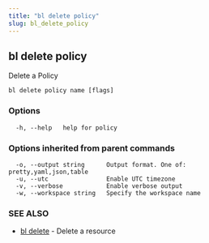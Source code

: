 ```yaml
---
title: "bl delete policy"
slug: bl_delete_policy
---
```

## bl delete policy

Delete a Policy

```
bl delete policy name [flags]
```

### Options

```
  -h, --help   help for policy
```

### Options inherited from parent commands

```
  -o, --output string      Output format. One of: pretty,yaml,json,table
  -u, --utc                Enable UTC timezone
  -v, --verbose            Enable verbose output
  -w, --workspace string   Specify the workspace name
```

### SEE ALSO

* [bl delete](bl_delete.md)	 - Delete a resource


